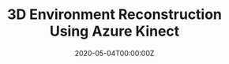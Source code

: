 ---
title: 3D Environment Reconstruction Using Azure Kinect
summary: Reconstructing a 3D environment using two or more Azure Kinect devices
tags:
  - AIML
date: '2020-05-04T00:00:00Z'

# Optional external URL for project (replaces project detail page).
external_link: 'https://github.com/rzaete/kinect'

# image:
#   caption: Photo by rawpixel on Unsplash
#   focal_point: Smart

# links:
#   - icon: twitter
#     icon_pack: fab
#     name: Follow
#     url: https://twitter.com/georgecushen
url_code: 'https://github.com/rzaete/kinect'
url_pdf: ''
url_slides: ''
url_video: 'https://youtu.be/M9D7wcihWzk?si=I1TdN9pGUmzaJ_L1'

# Slides (optional).
#   Associate this project with Markdown slides.
#   Simply enter your slide deck's filename without extension.
#   E.g. `slides = "example-slides"` references `content/slides/example-slides.md`.
#   Otherwise, set `slides = ""`.
# slides: example
---